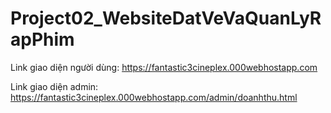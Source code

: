 # Project02_WebsiteDatVeVaQuanLyRapPhim
Link giao diện người dùng: https://fantastic3cineplex.000webhostapp.com

Link giao diện admin: https://fantastic3cineplex.000webhostapp.com/admin/doanhthu.html
